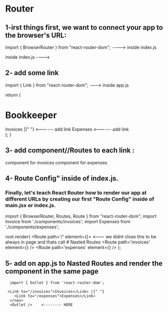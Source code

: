# Router

## 1-irst things first, we want to connect your app to the browser's URL:

import { BrowserRouter } from "react-router-dom"; ----> inside index.js

 inside index.js  ---->      <BrowserRouter>
                             <App />
                             </BrowserRouter>

                             
## 2- add some link                             

import { Link } from "react-router-dom"; ---> inside app.js


  return (
    <div>
      <h1>Bookkeeper</h1>
      <nav>
        <Link to="/invoices">Invoices</Link> |{" "}   <------ add link
        <Link to="/expenses">Expenses</Link>          <------ add link
      </nav>
    </div>
  );
}
## 3- add component//Routes to each link :

component for invoices
component for expenses

## 4- Route Config" inside of index.js.

### Finally, let's teach React Router how to render our app at different URLs by creating our first "Route Config" inside of main.jsx or index.js.



import { BrowserRouter, Routes, Route } from "react-router-dom";
import Invoice from './components/invoices';
import Expenses from './components/expenses';

root.render(
  <BrowserRouter>
    <Routes>
      <Route path='/' element={<App />}>  <--- we didnt close this to be always in page 
                                              and thats call # Nasted Routes
        <Route path='invoices' element={<Invoice />} />
        <Route path='expenses' element={<Expenses />} />
      </Route >
    </Routes>
  </BrowserRouter>
);


## 5- add  <Outlet /> on app.js to Nasted Routes and render the component in the same page
     
      import { Outlet } from 'react-router-dom';

     <Link to="/invoices">Invoices</Link> |{" "}
        <Link to="/expenses">Expenses</Link>
      </nav>
      <Outlet />    <-------- HERE